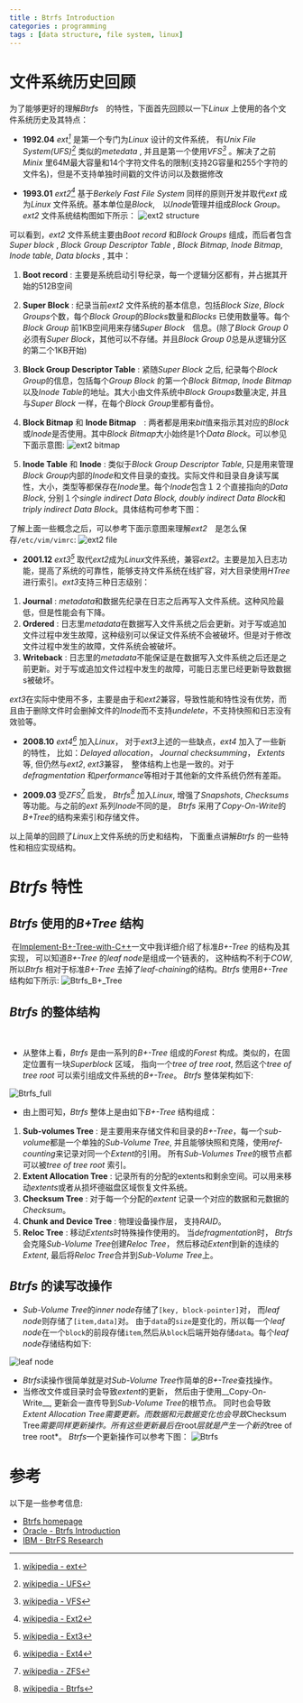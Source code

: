 ```yaml
---
title : Btrfs Introduction
categories : programming
tags : [data structure, file system, linux]
---
```


# 文件系统历史回顾

为了能够更好的理解*Btrfs*　的特性，下面首先回顾以一下*Linux* 上使用的各个文件系统历史及其特点：

* __1992.04__ *ext[^1]* 是第一个专门为*Linux* 设计的文件系统， 有*Unix File System(UFS)[^3]* 类似的*metedata* , 并且是第一个使用*VFS[^4]* 。解决了之前*Minix* 里64M最大容量和14个字符文件名的限制(支持2G容量和255个字符的文件名)，但是不支持单独时间戳的文件访问以及数据修改

* __1993.01__ *ext2[^5]* 基于*Berkely Fast File System* 同样的原则开发并取代*ext* 成为*Linux* 文件系统。基本单位是*Block*,　以*Inode*管理并组成*Block Group*。
   *ext2* 文件系统结构图如下所示：
![ext2 structure](/assets/images/ext2fs.png)

可以看到，*ext2* 文件系统主要由*Boot record* 和*Block Groups* 组成，而后者包含*Super block* , *Block Group Descriptor Table* , *Block Bitmap*, *Inode Bitmap*, *Inode table*, *Data blocks* , 其中：　

1. __Boot record__ : 主要是系统启动引导纪录，每一个逻辑分区都有，并占据其开始的512B空间　
2. __Super Block__ : 纪录当前*ext2* 文件系统的基本信息，包括*Block Size*, *Block Groups*个数，每个*Block Group*的*Blocks*数量和*Blocks* 已使用数量等。每个*Block Group* 前1KB空间用来存储*Super Block*　信息。(除了*Block Group 0*必须有*Super Block*，其他可以不存储。并且*Block Group 0*总是从逻辑分区的第二个1KB开始)
3. __Block Group Descriptor Table__ : 紧随*Super Block* 之后, 纪录每个*Block Group*的信息，包括每个*Group Block* 的第一个*Block Bitmap*, *Inode Bitmap*以及*Inode Table*的地址。其大小由文件系统中*Block Groups*数量决定, 并且与*Super Block* 一样，在每个*Block Group*里都有备份。
4. __Block Bitmap__ 和 __Inode Bitmap__　: 两者都是用来*bit*值来指示其对应的*Block*或*Inode*是否使用。其中*Block Bitmap*大小始终是1个*Data Block*。可以参见下面示意图:
![ext2 bitmap](/assets/images/ext2fs_bitmap.png)

5. __Inode Table__ 和 __Inode__ : 类似于*Block Group Descriptor Table*, 只是用来管理*Block Group*内部的*Inode*和文件目录的查找。实际文件和目录自身读写属性，大小，类型等都保存在*Inode*里。每个*Inode*包含１２个直接指向的*Data Block*, 分别１个*single indirect Data Block, doubly indirect Data Block*和*triply indirect Data Block*。具体结构可参考下图：

了解上面一些概念之后，可以参考下面示意图来理解*ext2*　是怎么保存`/etc/vim/vimrc`:
![ext2 file](/assets/images/ext2-file.png)

* __2001.12__ *ext3[^6]* 取代*ext2*成为*Linux*文件系统，兼容*ext2*。主要是加入日志功能，提高了系统的可靠性，能够支持文件系统在线扩容，对大目录使用*HTree*进行索引。*ext3*支持三种日志级别：

1. __Journal__ : *metadata*和数据先纪录在日志之后再写入文件系统。这种风险最低，但是性能会有下降。
2. __Ordered__ : 日志里*metadata*在数据写入文件系统之后会更新。对于写或追加文件过程中发生故障，这种级别可以保证文件系统不会被破坏。但是对于修改文件过程中发生的故障，文件系统会被破坏。
3. __Writeback__ : 日志里的*metadata*不能保证是在数据写入文件系统之后还是之前更新。对于写或追加文件过程中发生的故障，可能日志里已经更新导致数据s被破坏。

*ext3*在实际中使用不多，主要是由于和*ext2*兼容，导致性能和特性没有优势，而且由于删除文件时会删掉文件的*Inode*而不支持*undelete*，不支持快照和日志没有效验等。

* __2008.10__ *ext4[^9]* 加入*Linux*， 对于*ext3*上述的一些缺点，*ext4* 加入了一些新的特性， 比如：*Delayed allocation*， *Journal checksumming*， *Extents* 等, 但仍然与*ext2*, *ext3*兼容，　整体结构上也是一致的。对于*defragmentation* 和*performance*等相对于其他新的文件系统仍然有差距。

* __2009.03__ 受*ZFS[^2]* 启发， *Btrfs[^8]* 加入*Linux*, 增强了*Snapshots*, *Checksums*等功能。与之前的*ext* 系列*Inode*不同的是， *Btrfs* 采用了*Copy-On-Write*的*B+Tree*的结构来索引和存储文件。

以上简单的回顾了*Linux*上文件系统的历史和结构， 下面重点讲解*Btrfs* 的一些特性和相应实现结构。

# *Btrfs* 特性

## *Btrfs* 使用的*B+Tree* 结构

  在[Implement-B+-Tree-with-C++](http://zhifeiding.github.io/programming/2016/08/01/Implement-B+-Tree-with-C++/)一文中我详细介绍了标准*B+-Tree* 的结构及其实现， 可以知道*B+-Tree* 的*leaf node*是组成一个链表的， 这种结构不利于*COW*, 所以*Btrfs* 相对于标准*B+-Tree* 去掉了*leaf-chaining*的结构。*Btrfs* 使用*B+-Tree* 结构如下所示:
![Btrfs_B+_Tree](/assets/images/Btrfs_B+_Tree.png)

## *Btrfs* 的整体结构
  
* 从整体上看，*Btrfs* 是由一系列的*B+-Tree* 组成的*Forest* 构成。类似的，在固定位置有一块*Superblock* 区域， 指向一个*tree of tree root*, 然后这个*tree of tree root* 可以索引组成文件系统的*B+-Tree*。 *Btrfs* 整体架构如下:

![Btrfs_full](/assets/images/Btrfs_full.png)

* 由上图可知，*Btrfs* 整体上是由如下*B+-Tree* 结构组成：

1. __Sub-volumes Tree__ : 是主要用来存储文件和目录的*B+-Tree*，每一个*sub-volume*都是一个单独的*Sub-Volume Tree*, 并且能够快照和克隆，使用*ref-counting*来记录对同一个*Extent*的引用。 所有*Sub-Volumes Tree*的根节点都可以被*tree of tree root* 索引。
2. __Extent Allocation Tree__ : 记录所有的分配的extents和剩余空间。可以用来移动*extents*或者从损坏德磁盘区域恢复文件系统。
3. __Checksum Tree__ : 对于每一个分配的*extent* 记录一个对应的数据和元数据的*Checksum*。
4. __Chunk and Device Tree__ : 物理设备操作层， 支持*RAID*。
5. __Reloc Tree__ : 移动*Extents*时特殊操作使用的。 当*defragmentation*时， *Btrfs*会克隆*Sub-Volume Tree*创建*Reloc Tree*， 然后移动*Extent*到新的连续的*Extent*, 最后将*Reloc Tree*合并到*Sub-Volume Tree*上。

## *Btrfs* 的读写改操作

* *Sub-Volume Tree*的*inner node*存储了`[key, block-pointer]`对， 而*leaf node*则存储了`[item,data]`对。 由于`data`的`size`是变化的，所以每一个*leaf node*在一个`block`的前段存储`item`,然后从`block`后端开始存储`data`。每个*leaf node*存储结构如下:

![leaf node](/assets/images/leaf_node.png)

* *Btrfs*读操作很简单就是对*Sub-Volume Tree*作简单的*B+-Tree*查找操作。
* 当修改文件或目录时会导致*extent*的更新， 然后由于使用__Copy-On-Write__, 更新会一直传导到*Sub-Volume Tree*的根节点。 同时也会导致*Extent Allocation Tree需要更新。而数据和元数据变化也会导致*Checksum Tree*需要同样更新操作。所有这些更新最后在*root*层就是产生一个新的*tree of tree root*。 *Btrfs*一个更新操作可以参考下图：
![Btrfs](/assets/images/Btrfs.png)

# 参考

以下是一些参考信息:
* [Btrfs homepage](https://btrfs.wiki.kernel.org/index.php/Main_Page)
* [Oracle - Btrfs Introduction](https://oss.oracle.com/projects/btrfs/dist/documentation/btrfs-ukuug.pdf)
* [IBM - BtrFS Research](http://domino.research.ibm.com/library/cyberdig.nsf/papers/6E1C5B6A1B6EDD9885257A38006B6130/$File/rj10501.pdf)

[^1]: [wikipedia - ext](https://en.wikipedia.org/wiki/Extended_file_system)
[^2]: [wikipedia - ZFS](https://en.wikipedia.org/wiki/ZFS)
[^3]: [wikipedia - UFS](https://en.wikipedia.org/wiki/Unix_file_system)
[^4]: [wikipedia - VFS](https://en.wikipedia.org/wiki/Virtual_file_system)
[^5]: [wikipedia - Ext2](https://en.wikipedia.org/wiki/Ext2)
[^6]: [wikipedia - Ext3](https://en.wikipedia.org/wiki/Ext3)
[^7]: [wikipedia - Ext3](https://en.wikipedia.org/wiki/Ext3)
[^8]: [wikipedia - Btrfs](https://en.wikipedia.org/wiki/Btrfs)
[^9]: [wikipedia - Ext4](https://en.wikipedia.org/wiki/Ext4)

